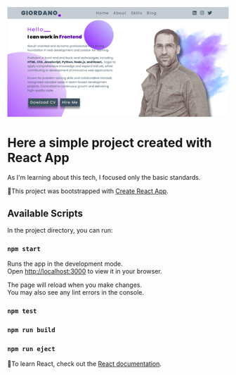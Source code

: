 <p align="center">
   <img src="https://github.com/fqgiord/Resume/blob/main/principal%20image.png" width="1000" />
  
</p>


# Here a simple project created with React App

As I'm learning about this tech, I focused only the basic standards.

🚩This project was bootstrapped with [Create React App](https://github.com/facebook/create-react-app).

## Available Scripts

In the project directory, you can run:

### `npm start`

Runs the app in the development mode.\
Open [http://localhost:3000](http://localhost:3000) to view it in your browser.

The page will reload when you make changes.\
You may also see any lint errors in the console.

### `npm test`

### `npm run build`

### `npm run eject`
 
📌To learn React, check out the [React documentation](https://reactjs.org/).

